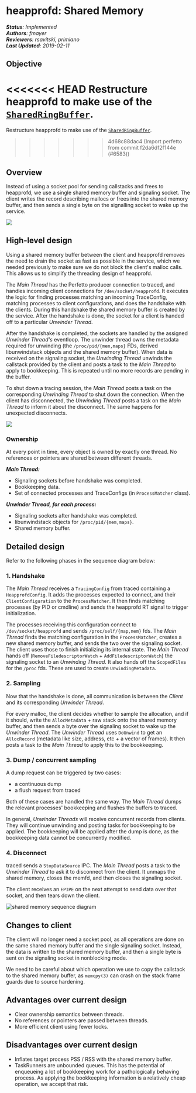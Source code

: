 # heapprofd: Shared Memory

_**Status**: Implemented_  
_**Authors**: fmayer_  
_**Reviewers**: rsavitski, primiano_  
_**Last Updated**: 2019-02-11_

## Objective
<<<<<<< HEAD
Restructure heapprofd to make use of the <code>[SharedRingBuffer](https://cs.android.com/android/platform/superproject/main/+/main:external/perfetto/src/profiling/memory/shared_ring_buffer.cc)</code>.
=======
Restructure heapprofd to make use of the <code>[SharedRingBuffer](https://cs.android.com/android/platform/superproject/+/master:external/perfetto/src/profiling/memory/shared_ring_buffer.cc)</code>.
>>>>>>> 4d68c88dac4 (Import perfetto from commit f2da6df2f144e (#6583))


## Overview
Instead of using a socket pool for sending callstacks and frees to heapprofd, we use a single shared memory buffer and signaling socket. The client writes the record describing mallocs or frees into the shared memory buffer, and then sends a single byte on the signalling socket to wake up the service.

![](/docs/images/heapprofd-design/shmem-overview.png)

## High-level design
Using a shared memory buffer between the client and heapprofd removes the need to drain the socket as fast as possible in the service, which we needed previously to make sure we do not block the client's malloc calls. This allows us to simplify the threading design of heapprofd.

The _Main Thread_ has the Perfetto producer connection to traced, and handles incoming client connections for `/dev/socket/heapprofd`. It executes the logic for finding processes matching an incoming TraceConfig, matching processes to client configurations, and does the handshake with the clients. During this handshake the shared memory buffer is created by the service. After the handshake is done, the socket for a client is handed off to a particular _Unwinder Thread_.

After the handshake is completed, the sockets are handled by the assigned _Unwinder Thread's_ eventloop. The unwinder thread owns the metadata required for unwinding (the `/proc/pid/{mem,maps}` FDs, derived libunwindstack objects and the shared memory buffer). When data is received on the signaling socket, the _Unwinding Thread_ unwinds the callstack provided by the client and posts a task to the _Main Thread_ to apply to bookkeeping. This is repeated until no more records are pending in the buffer.

To shut down a tracing session, the _Main Thread_ posts a task on the corresponding _Unwinding Thread_ to shut down the connection. When the client has disconnected, the _Unwinding Thread_ posts a task on the _Main Thread_ to inform it about the disconnect. The same happens for unexpected disconnects.

![](/docs/images/heapprofd-design/shmem-detail.png)

### Ownership
At every point in time, every object is owned by exactly one thread. No references or pointers are shared between different threads.

**_Main Thread:_**

*   Signaling sockets before handshake was completed.
*   Bookkeeping data.
*   Set of connected processes and TraceConfigs (in `ProcessMatcher` class).

**_Unwinder Thread, for each process:_**

*   Signaling sockets after handshake was completed.
*   libunwindstack objects for `/proc/pid/{mem,maps}`.
*   Shared memory buffer.


## Detailed design
Refer to the following phases in the sequence diagram below:

### 1. Handshake
The _Main Thread_ receives a `TracingConfig` from traced containing a `HeapprofdConfig`. It adds the processes expected to connect, and their `ClientConfiguration` to the `ProcessMatcher`. It then finds matching processes (by PID or cmdline) and sends the heapprofd RT signal to trigger initialization.

The processes receiving this configuration connect to `/dev/socket/heapprofd` and sends `/proc/self/{map,mem}` fds. The _Main Thread_ finds the matching configuration in the `ProcessMatcher`, creates a new shared memory buffer, and sends the two over the signaling socket. The client uses those to finish initializing its internal state. The _Main Thread_ hands off (`RemoveFiledescriptorWatch` + `AddFiledescriptorWatch`) the signaling socket to an _Unwinding Thread_. It also hands off the `ScopedFile`s for the `/proc` fds. These are used to create `UnwindingMetadata`.


### 2. Sampling
Now that the handshake is done, all communication is between the _Client_ and its corresponding _Unwinder Thread_.

For every malloc, the client decides whether to sample the allocation, and if it should, write the `AllocMetadata` + raw stack onto the shared memory buffer, and then sends a byte over the signaling socket to wake up the _Unwinder Thread_. The _Unwinder Thread_ uses `DoUnwind` to get an `AllocRecord` (metadata like size, address, etc + a vector of frames).  It then posts a task to the _Main Thread_ to apply this to the bookkeeping.


### 3. Dump / concurrent sampling
A dump request can be triggered by two cases:

*   a continuous dump
*   a flush request from traced

Both of these cases are handled the same way. The _Main Thread_ dumps the relevant processes' bookkeeping and flushes the buffers to traced.

In general, _Unwinder Threads_ will receive concurrent records from clients. They will continue unwinding and posting tasks for bookkeeping to be applied. The bookkeeping will be applied after the dump is done, as the bookkeeping data cannot be concurrently modified.


### 4. Disconnect
traced sends a `StopDataSource` IPC. The _Main Thread_ posts a task to the _Unwinder Thread_ to ask it to disconnect from the client. It unmaps the shared memory, closes the memfd, and then closes the signaling socket.

The client receives an `EPIPE` on the next attempt to send data over that socket, and then tears down the client.

![shared memory sequence diagram](/docs/images/heapprofd-design/Shared-Memory0.png "shared memory sequence diagram")


## Changes to client
The client will no longer need a socket pool, as all operations are done on the same shared memory buffer and the single signaling socket. Instead, the data is written to the shared memory buffer, and then a single byte is sent on the signaling socket in nonblocking mode.

We need to be careful about which operation we use to copy the callstack to the shared memory buffer, as `memcpy(3)` can crash on the stack frame guards due to source hardening.


## Advantages over current design
*   Clear ownership semantics between threads.
*   No references or pointers are passed between threads.
*   More efficient client using fewer locks.


## Disadvantages over current design
*   Inflates target process PSS / RSS with the shared memory buffer.
*   TaskRunners are unbounded queues. This has the potential of enqueueing a lot of bookkeeping work for a pathologically behaving process. As applying the bookkeeping information is a relatively cheap operation, we accept that risk.
